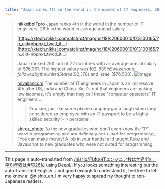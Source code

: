 ```yaml
---
title: "Japan ranks 4th in the world in the number of IT engineers, 26th in the world in average annual salary"
---
```


> [nikkeibpITpro](https://twitter.com/nikkeibpITpro/status/1755199755444195761/photo/1) Japan ranks 4th in the world in the number of IT engineers, 26th in the world in average annual salary.
>
>  [https://xtech.nikkei.com/atcl/nxt/mag/nc/18/020600010/013100165/?n_cid=nbpnxt_twed_it…](https://xtech.nikkei.com/atcl/nxt/mag/nc/18/020600010/013100165/?n_cid=nbpnxt_twed_it…)
>
>  Japan ranked 26th out of 72 countries with an average annual salary of $36,061. The highest salary was $102,839 in Switzerland, followed by the United States ($92,378) and Israel ($76,500).
>  ![image](https://gyazo.com/c391d3c8a8cc13ac841a909cb49b0a54/thumb/1000)

> [miyahancom](https://twitter.com/miyahancom/status/1755199755444195761/photo/1) The number of IT engineers in Japan is an impressive 4th after US, India and China. So it's not that engineers are making low incomes, it's simply that they call those "computer operators" IT engineers...
>
>  > You see, just like some phone company got a laugh when they considered an employee with an IT passport to be a highly skilled security > > personnel.

> [shirok_photo](https://twitter.com/shirok_photo/status/1755392016748613964) To the new graduates who don't even know the "P" word in programming and are definitely not suited for programming, "You can make money! A job in your hands! and taught Ruby and Javascript to new graduates who were not suited for programming.




---
This page is auto-translated from [/nishio/日本のITエンジニア数は世界4位　平均年収は世界26位](https://scrapbox.io/nishio/日本のITエンジニア数は世界4位　平均年収は世界26位) using DeepL. If you looks something interesting but the auto-translated English is not good enough to understand it, feel free to let me know at [@nishio_en](https://twitter.com/nishio_en). I'm very happy to spread my thought to non-Japanese readers.